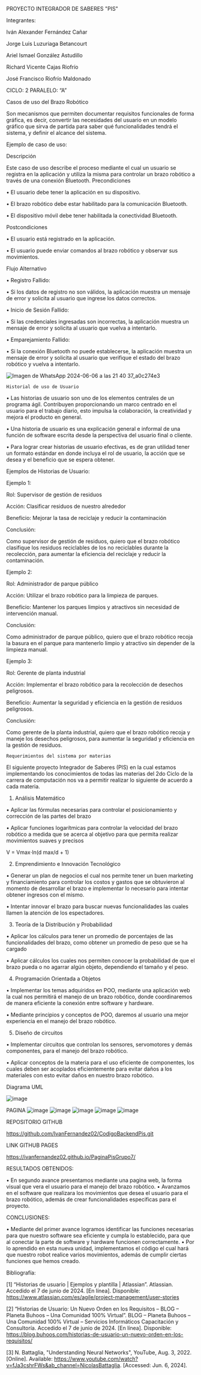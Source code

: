PROYECTO INTEGRADOR DE SABERES "PIS"

Integrantes: 

Iván Alexander Fernández Cañar

Jorge Luis Luzuriaga Betancourt

Ariel Ismael González Astudillo

Richard Vicente Cajas Riofrío 

José Francisco Riofrío Maldonado

CICLO: 
2
PARALELO:
“A”


Casos de uso del Brazo Robótico


Son mecanismos que permiten documentar requisitos funcionales de forma gráfica, es decir, convertir las necesidades del usuario en un modelo gráfico que sirva de partida para saber qué funcionalidades tendrá el sistema, y definir el alcance del sistema.

Ejemplo de caso de uso:

Descripción

Este caso de uso describe el proceso mediante el cual un usuario se registra en la aplicación y utiliza la misma para controlar un brazo robótico a través de una conexión Bluetooth.
Precondiciones

•	El usuario debe tener la aplicación en su dispositivo.

•	El brazo robótico debe estar habilitado para la comunicación Bluetooth.

•	El dispositivo móvil debe tener habilitada la conectividad Bluetooth.

Postcondiciones

•	El usuario está registrado en la aplicación.

•	El usuario puede enviar comandos al brazo robótico y observar sus movimientos.

Flujo Alternativo

•	Registro Fallido:

•	Si los datos de registro no son válidos, la aplicación muestra un mensaje de error y solicita al usuario que ingrese los datos correctos.

•	Inicio de Sesión Fallido:

•	Si las credenciales ingresadas son incorrectas, la aplicación muestra un mensaje de error y solicita al usuario que vuelva a intentarlo.

•	Emparejamiento Fallido:

•	Si la conexión Bluetooth no puede establecerse, la aplicación muestra un mensaje de error y solicita al usuario que verifique el estado del brazo robótico y vuelva a intentarlo.

![Imagen de WhatsApp 2024-06-06 a las 21 40 37_a0c274e3](https://github.com/IvanFernandez02/CodigoBackendPis/assets/166523048/818b2c4f-ac1d-46c9-8adf-657a649f2319)


	Historial de uso de Usuario 
 

•	Las historias de usuario son uno de los elementos centrales de un programa ágil. Contribuyen proporcionando un marco centrado en el usuario para el trabajo diario, esto impulsa la colaboración, la creatividad y mejora el producto en general.

•	Una historia de usuario es una explicación general e informal de una función de software escrita desde la perspectiva del usuario final o cliente.

•	Para lograr crear historias de usuario efectivas, es de gran utilidad tener un formato estándar en donde incluya el rol de usuario, la acción que se desea y el beneficio que se espera obtener.

Ejemplos de Historias de Usuario:

Ejemplo 1:

Rol: Supervisor de gestión de residuos

Acción: Clasificar residuos de nuestro alrededor 

Beneficio: Mejorar la tasa de reciclaje y reducir la contaminación

Conclusión:

Como supervisor de gestión de residuos, quiero que el brazo robótico clasifique los residuos reciclables de los no reciclables durante la recolección, para aumentar la eficiencia del reciclaje y reducir la contaminación.

Ejemplo 2:

Rol: Administrador de parque público

Acción: Utilizar el brazo robótico para la limpieza de parques.

Beneficio: Mantener los parques limpios y atractivos sin necesidad de intervención manual.

Conclusión:

Como administrador de parque público, quiero que el brazo robótico recoja la basura en el parque para mantenerlo limpio y atractivo sin depender de la limpieza manual.

Ejemplo 3:

Rol: Gerente de planta industrial

Acción: Implementar el brazo robótico para la recolección de desechos peligrosos.

Beneficio: Aumentar la seguridad y eficiencia en la gestión de residuos peligrosos.

Conclusión:

Como gerente de la planta industrial, quiero que el brazo robótico recoja y maneje los desechos peligrosos, para aumentar la seguridad y eficiencia en la gestión de residuos.


	Requerimientos del sistema por materias
 

El siguiente proyecto Integrador de Saberes (PIS) en la cual estamos implementando los conocimientos de todas las materias del 2do Ciclo de la carrera de computación nos va a permitir realizar lo siguiente de acuerdo a cada materia.

1. Análisis Matemático

•	Aplicar las fórmulas necesarias para controlar el posicionamiento y corrección de las partes del brazo

•	Aplicar funciones logarítmicas para controlar la velocidad del brazo robótico a medida que se acerca al objetivo para que permita realizar movimientos suaves y precisos

V = Vmax⋅ln(d max/d + 1)

2. Emprendimiento e Innovación Tecnológico

•	Generar un plan de negocios el cual nos permite tener un buen marketing y financiamiento para controlar los costos y gastos que se obtuvieron al momento de desarrollar el brazo e implementar lo necesario para intentar obtener ingresos con el mismo.

•	Intentar innovar el brazo para buscar nuevas funcionalidades las cuales llamen la atención de los espectadores.

3. Teoría de la Distribución y Probabilidad

•	Aplicar los cálculos para tener un promedio de porcentajes de las funcionalidades del brazo, como obtener un promedio de peso que se ha cargado

•	Aplicar cálculos los cuales nos permiten conocer la probabilidad de que el brazo pueda o no agarrar algún objeto, dependiendo el tamaño y el peso.

4. Programación Orientada a Objetos

•	Implementar los temas adquiridos en POO, mediante una aplicación web la cual nos permitirá el manejo de un brazo robótico, donde coordinaremos de manera eficiente la conexión entre software y hardware.

•	Mediante principios y conceptos de POO, daremos al usuario una mejor experiencia en el manejo del brazo robótico.

5. Diseño de circuitos

•	Implementar circuitos que controlan los sensores, servomotores y demás componentes, para el manejo del brazo robótico. 

•	Aplicar conceptos de la materia para el uso eficiente de componentes, los cuales deben ser acoplados eficientemente para evitar daños a los materiales con esto evitar daños en nuestro brazo robótico. 

Diagrama UML

![image](https://github.com/IvanFernandez02/CodigoBackendPis/assets/166523048/9db0649a-6d8c-4b67-b89c-d8c559615895)

PAGINA
![image](https://github.com/IvanFernandez02/CodigoBackendPis/assets/166523048/77d34a16-69b2-42ca-bfd3-662dfe8e674b)
![image](https://github.com/IvanFernandez02/CodigoBackendPis/assets/166523048/a01a8d30-ee1c-4dba-b3a8-49ca2478b7da)
![image](https://github.com/IvanFernandez02/CodigoBackendPis/assets/166523048/50c6f757-1200-4265-a3fe-ba06ed12142f)
![image](https://github.com/IvanFernandez02/CodigoBackendPis/assets/166523048/dbd577ee-1cbb-410c-9cb0-80b1f4d1fdfe)
![image](https://github.com/IvanFernandez02/CodigoBackendPis/assets/166523048/dece3130-9eab-49ce-b0a8-c03ef5bb85d8)
 
REPOSITORIO GITHUB 

https://github.com/IvanFernandez02/CodigoBackendPis.git 

LINK GITHUB PAGES

https://ivanfernandez02.github.io/PaginaPisGrupo7/

RESULTADOS OBTENIDOS:

•	En segundo avance presentamos mediante una pagina web, la forma visual que vera el usuario para el manejo del brazo robótico.
•	Avanzamos en el software que realizara los movimientos que desea el usuario para el brazo robótico, además de crear funcionalidades especificas para el proyecto.

CONCLUSIONES:

•	Mediante del primer avance logramos identificar las funciones necesarias para que nuestro software sea eficiente y cumpla lo establecido, para que al conectar la parte de software y hardware funcionen correctamente. 
•	Por lo aprendido en esta nueva unidad, implementamos  el código el cual hará que nuestro robot realice varios movimientos, además de cumplir ciertas funciones que hemos creado. 

Bibliografía:

[1] “Historias de usuario | Ejemplos y plantilla | Atlassian”. Atlassian. Accedido el 7 de junio de 2024. [En línea]. Disponible: https://www.atlassian.com/es/agile/project-management/user-stories

[2] “Historias de Usuario: Un Nuevo Orden en los Requisitos – BLOG – Planeta Buhoos – Una Comunidad 100% Virtual”. BLOG – Planeta Buhoos – Una Comunidad 100% Virtual – Servicios Informáticos Capacitación y Consultoría. Accedido el 7 de junio de 2024. [En línea]. Disponible: https://blog.buhoos.com/historias-de-usuario-un-nuevo-orden-en-los-requisitos/

[3] N. Battaglia, "Understanding Neural Networks", YouTube, Aug. 3, 2022. [Online]. Available: https://www.youtube.com/watch?v=fJa3cshrFWs&ab_channel=NicolasBattaglia. [Accessed: Jun. 6, 2024].
